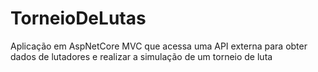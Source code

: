 # TorneioDeLutas
Aplicação em AspNetCore MVC que acessa uma API externa para obter dados de lutadores e realizar a simulação de um torneio de luta

